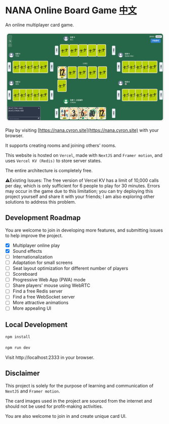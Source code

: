 # NANA Online Board Game [中文](https://github.com/Cyronlee/nana-card-game/blob/master/README-zh.md)

An online multiplayer card game.

![](https://github.com/Cyronlee/nana-card-game/blob/master/public/img/example.png?raw=true)

Play by visiting [https://nana.cyron.site](https://nana.cyron.site) with your browser.

It supports creating rooms and joining others' rooms.

This website is hosted on `Vercel`, made with `NextJS` and `Framer motion`, and uses `Vercel KV (Redis)` to store server
states.

The entire architecture is completely free.

⚠️Existing Issues: The free version of Vercel KV has a limit of 10,000 calls per day, which is only sufficient for 6
people to play for 30 minutes. Errors may occur in the game due to this limitation; you can try deploying this project
yourself and share it with your friends; I am also exploring other solutions to address this problem.

## Development Roadmap

You are welcome to join in developing more features, and submitting issues to help improve the project.

- [x] Multiplayer online play
- [x] Sound effects
- [ ] Internationalization
- [ ] Adaptation for small screens
- [ ] Seat layout optimization for different number of players
- [ ] Scoreboard
- [ ] Progressive Web App (PWA) mode
- [ ] Share players' mouse using WebRTC
- [ ] Find a free Redis server
- [ ] Find a free WebSocket server
- [ ] More attractive animations
- [ ] More appealing UI

## Local Development

```bash
npm install

npm run dev
```

Visit http://localhost:2333 in your browser.

## Disclaimer

This project is solely for the purpose of learning and communication of `NextJS` and `Framer motion`.

The card images used in the project are sourced from the internet and should not be used for profit-making activities.

You are also welcome to join in and create unique card UI.
